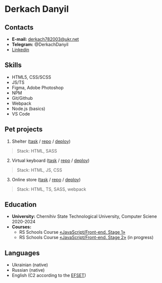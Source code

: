 # Derkach Danyil

## Contacts
* **E-mail:** <derkach782003@ukr.net>
* **Telegram:** @DerkachDanyil
* [Linkedin](https://www.linkedin.com/in/derkachdanyil/)


## Skills
* HTML5, CSS/SCSS
* JS/TS
* Figma, Adobe Photoshop
* NPM
* Git/Github
* Webpack
* Node.js (basics)
* VS Code


## Pet projects
1. Shelter ([task](https://github.com/rolling-scopes-school/tasks/tree/master/stage1/stream1/shelter) / [repo](https://github.com/Gnomepman/shelter) / [deploy](https://gnomepman.github.io/shelter/shelter/pages/main/))
> Stack: HTML, SASS
2. Virtual keyboard ([task](https://github.com/rolling-scopes-school/tasks/blob/master/tasks/virtual-keyboard/virtual-keyboard-en.md) / [repo](https://github.com/Gnomepman/rss-virtual-keyboard) / [deploy](https://gnomepman.github.io/rss-virtual-keyboard/virtual-keyboard/index.html))
> Stack: HTML, JS, CSS
3. Online store ([task](https://github.com/rolling-scopes-school/tasks/blob/master/tasks/online-store/README.md) / [repo](https://github.com/Gnomepman/online-store) / [deploy](https://62d5b05b68fbb6005b0ece81--gilded-medovik-92e69b.netlify.app/))
> Stack: HTML, TS, SASS, webpack


## Education
* **University:** Chernihiv State Technological University, Computer Sciene 2020-2024
* **Courses:**
    + RS Schools Course [«JavaScript/Front-end. Stage 1»](https://github.com/rolling-scopes-school/tasks/tree/master/stage1)
    + RS Schools Course [«JavaScript/Front-end. Stage 2»](https://github.com/rolling-scopes-school/tasks/tree/master/stage2) (in progress)


## Languages
* Ukrainian (native)
* Russian (native)
* English (C2 according to the [EFSET](https://www.efset.org/cert/tRTscD))
